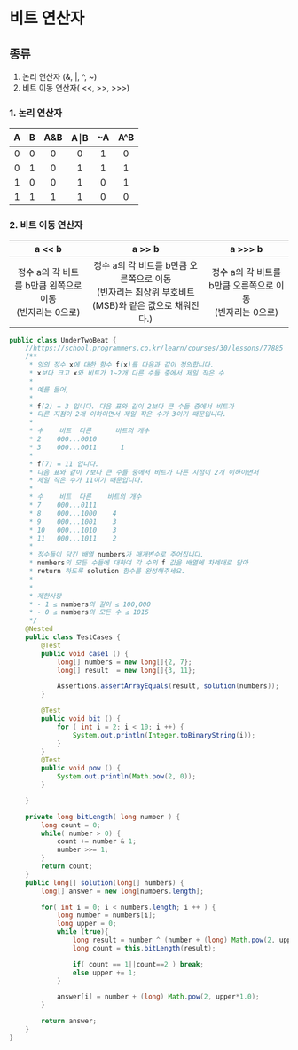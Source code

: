 # 비트 연산자

## 종류 
1. 논리 연산자 (&, |, ^, ~)
2. 비트 이동 연산자( <<, >>, >>>)


### 1. 논리 연산자
|  A  |  B  | A&B | A￨B | ~A  | A^B |
|:---:|:---:|:---:|:---:|:---:|:---:|
|  0  |  0  |  0  |  0  |  1  |  0  |
|  0  |  1  |  0  |  1  |  1  |  1  |
|  1  |  0  |  0  |  1  |  0  |  1  |
|  1  |  1  |  1  |  1  |  0  |  0  |


### 2. 비트 이동 연산자 
|                 a << b                  |                              a >> b                              |                 a >>> b                  |
|:---------------------------------------:|:----------------------------------------------------------------:|:----------------------------------------:|
| 정수 a의 각 비트를 b만큼 왼쪽으로 이동<br/> (빈자리는 0으로) | 정수 a의 각 비트를 b만큼 오른쪽으로 이동<br/> (빈자리는 최상위 부호비트(MSB)와 같은 값으로 채워진다.) | 정수 a의 각 비트를 b만큼 오른쪽으로 이동<br/> (빈자리는 0으로) |


```java
public class UnderTwoBeat {
    //https://school.programmers.co.kr/learn/courses/30/lessons/77885
    /**
     * 양의 정수 x에 대한 함수 f(x)를 다음과 같이 정의합니다.
     * x보다 크고 x와 비트가 1~2개 다른 수들 중에서 제일 작은 수
     *
     * 예를 들어,
     *
     * f(2) = 3 입니다. 다음 표와 같이 2보다 큰 수들 중에서 비트가
     * 다른 지점이 2개 이하이면서 제일 작은 수가 3이기 때문입니다.
     *
     * 수	비트	다른      비트의 개수
     * 2	000...0010
     * 3	000...0011	    1
     *
     * f(7) = 11 입니다.
     * 다음 표와 같이 7보다 큰 수들 중에서 비트가 다른 지점이 2개 이하이면서
     * 제일 작은 수가 11이기 때문입니다.
     *
     * 수	비트	다른    비트의 개수
     * 7	000...0111
     * 8	000...1000	  4
     * 9	000...1001	  3
     * 10	000...1010	  3
     * 11	000...1011	  2
     *
     * 정수들이 담긴 배열 numbers가 매개변수로 주어집니다.
     * numbers의 모든 수들에 대하여 각 수의 f 값을 배열에 차례대로 담아
     * return 하도록 solution 함수를 완성해주세요.
     *
     *
     * 제한사항
     * - 1 ≤ numbers의 길이 ≤ 100,000
     * - 0 ≤ numbers의 모든 수 ≤ 1015
     */
    @Nested
    public class TestCases {
        @Test
        public void case1 () {
            long[] numbers = new long[]{2, 7};
            long[] result  = new long[]{3, 11};

            Assertions.assertArrayEquals(result, solution(numbers));
        }

        @Test
        public void bit () {
            for ( int i = 2; i < 10; i ++) {
                System.out.println(Integer.toBinaryString(i));
            }
        }
        @Test
        public void pow () {
            System.out.println(Math.pow(2, 0));
        }

    }

    private long bitLength( long number ) {
        long count = 0;
        while( number > 0) {
            count += number & 1;
            number >>= 1;
        }
        return count;
    }
    public long[] solution(long[] numbers) {
        long[] answer = new long[numbers.length];

        for( int i = 0; i < numbers.length; i ++ ) {
            long number = numbers[i];
            long upper = 0;
            while (true){
                long result = number ^ (number + (long) Math.pow(2, upper*1.0));
                long count = this.bitLength(result);

                if( count == 1||count==2 ) break;
                else upper += 1;
            }

            answer[i] = number + (long) Math.pow(2, upper*1.0);
        }

        return answer;
    }
}

```